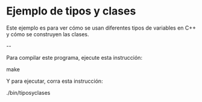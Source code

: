# Ejemplo de tipos y clases

Este ejemplo es para ver cómo se usan diferentes tipos de variables en C++ y cómo se construyen las clases.

--

Para compilar este programa, ejecute esta instrucción:

make

Y para ejecutar, corra esta instrucción:

./bin/tiposyclases

